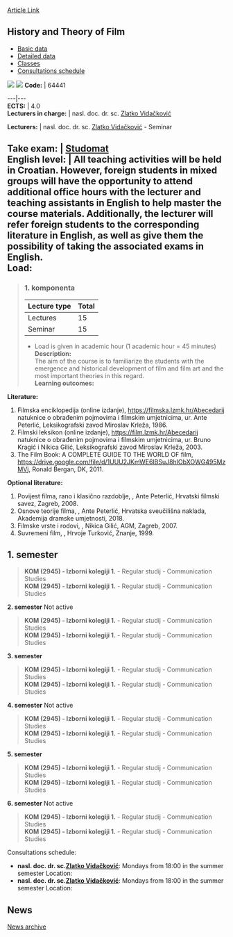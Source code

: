 [Article Link](https://www.fhs.hr/en/course/hatof)

## History and Theory of Film
  * [Basic data](https://www.fhs.hr/en/course/hatof#v1id-523781_411547_1_0 "Basic data")
  * [Detailed data](https://www.fhs.hr/en/course/hatof#v1id-523781_411547_1_1 "Detailed data")
  * [Classes](https://www.fhs.hr/en/course/hatof#v1id-523781_411547_1_2 "Classes")
  * [Consultations schedule](https://www.fhs.hr/en/course/hatof#v1id-523781_411547_1_3 "Consultations schedule")


[![](https://www.fhs.hr/img/flags/gif/hr.gif)](https://www.fhs.hr/predmet/ptf) [![](https://www.fhs.hr/img/flags/gif/gb.gif)](https://www.fhs.hr/en/course/hatof)
**Code:** |  64441  
  
---|---  
**ECTS:** |  4.0   
**Lecturers in charge:** |  nasl. doc. dr. sc. [Zlatko Vidačković](https://www.fhs.hr/staff/zlatko.vidackovic)   
  
**Lecturers:** |  nasl. doc. dr. sc. [Zlatko Vidačković](https://www.fhs.hr/djelatnik/zlatko.vidackovic) - Seminar  
  
**Take exam:** |  [Studomat](http://www.isvu.hr/studomat)  
**English level:** |  All teaching activities will be held in Croatian. However, foreign students in mixed groups will have the opportunity to attend additional office hours with the lecturer and teaching assistants in English to help master the course materials. Additionally, the lecturer will refer foreign students to the corresponding literature in English, as well as give them the possibility of taking the associated exams in English.   
**Load:**  
---  
> ### 1. komponenta
> | Lecture type | Total  
> ---|---  
> Lectures | 15  
> Seminar | 15  
> * Load is given in academic hour (1 academic hour = 45 minutes)   
**Description:**  
> The aim of the course is to familiarize the students with the emergence and historical development of film and film art and the most important theories in this regard.  
**Learning outcomes:**  

  
**Literature:**  
  1. Filmska enciklopedija (online izdanje), https://filmska.lzmk.hr/Abecedarij  
natuknice o obrađenim pojmovima i filmskim umjetnicima, ur. Ante Peterlić, Leksikografski zavod Miroslav Krleža, 1986. 
  2. Filmski leksikon (online izdanje), https://film.lzmk.hr/Abecedarij   
natuknice o obrađenim pojmovima i filmskim umjetnicima, ur. Bruno Kragić i Nikica Gilić, Leksikografski zavod Miroslav Krleža, 2003. 
  3. The Film Book: A COMPLETE GUIDE TO THE WORLD OF film, https://drive.google.com/file/d/1UUU2JKmWE6lBSuJ8hIObXOWG495MzMVj, Ronald Bergan, DK, 2011. 

  
**Optional literature:**  
  1. Povijest filma, rano i klasično razdoblje, , Ante Peterlić, Hrvatski filmski savez, Zagreb, 2008.
  2. Osnove teorije filma, , Ante Peterlić, Hrvatska sveučilišna naklada, Akademija dramske umjetnosti, 2018.
  3. Filmske vrste i rodovi, , Nikica Gilić, AGM, Zagreb, 2007.
  4. Suvremeni film, , Hrvoje Turković, Znanje, 1999.

  
**1. semester**  
---  
> **KOM (2945) - Izborni kolegiji 1.** - Regular studij - Communication Studies  
>  **KOM (2945) - Izborni kolegiji 1.** - Regular studij - Communication Studies  
>   
  
**2. semester** Not active  
> **KOM (2945) - Izborni kolegiji 1.** - Regular studij - Communication Studies  
>  **KOM (2945) - Izborni kolegiji 1.** - Regular studij - Communication Studies  
>   
  
**3. semester**  
> **KOM (2945) - Izborni kolegiji 1.** - Regular studij - Communication Studies  
>  **KOM (2945) - Izborni kolegiji 1.** - Regular studij - Communication Studies  
>   
  
**4. semester** Not active  
> **KOM (2945) - Izborni kolegiji 1.** - Regular studij - Communication Studies  
>  **KOM (2945) - Izborni kolegiji 1.** - Regular studij - Communication Studies  
>   
  
**5. semester**  
> **KOM (2945) - Izborni kolegiji 1.** - Regular studij - Communication Studies  
>  **KOM (2945) - Izborni kolegiji 1.** - Regular studij - Communication Studies  
>   
  
**6. semester** Not active  
> **KOM (2945) - Izborni kolegiji 1.** - Regular studij - Communication Studies  
>  **KOM (2945) - Izborni kolegiji 1.** - Regular studij - Communication Studies  
>   
Consultations schedule: 
  * **nasl. doc. dr. sc.[Zlatko Vidačković](https://www.fhs.hr/staff/zlatko.vidackovic)**: 
Mondays from 18:00 in the summer semester
Location: 
  * **nasl. doc. dr. sc.[Zlatko Vidačković](https://www.fhs.hr/djelatnik/zlatko.vidackovic)**: 
Mondays from 18:00 in the summer semester
Location: 


## News
[News archive](https://www.fhs.hr/en/course/hatof?@=20pmo#news_81634 "News archive")
